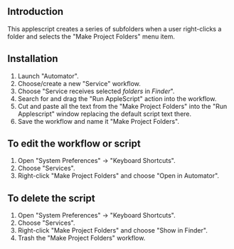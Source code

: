 ## Introduction

This applescript creates a series of subfolders when a user right-clicks
a folder and selects the "Make Project Folders" menu item.

## Installation

1. Launch "Automator".
2. Choose/create a new "Service" workflow.
3. Choose "Service receives selected *folders* in *Finder*".
4. Search for and drag the "Run AppleScript" action into the workflow.
5. Cut and paste all the text from the "Make Project Folders" into the "Run Applescript" window replacing the default script text there.
6. Save the workflow and name it "Make Project Folders".

## To edit the workflow or script

1. Open "System Preferences" -> "Keyboard Shortcuts".
2. Choose "Services".
3. Right-click "Make Project Folders" and choose "Open in Automator".

## To delete the script

1. Open "System Preferences" -> "Keyboard Shortcuts".
2. Choose "Services".
3. Right-click "Make Project Folders" and choose "Show in Finder".
4. Trash the "Make Project Folders" workflow.
